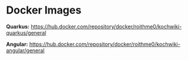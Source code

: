 # Docker Images

**Quarkus:** https://hub.docker.com/repository/docker/roithme0/kochwiki-quarkus/general

**Angular:** https://hub.docker.com/repository/docker/roithme0/kochwiki-angular/general
